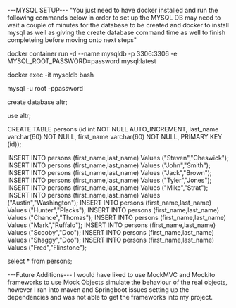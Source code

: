 ---MYSQL SETUP---
"You just need to have docker installed and run the following commands below in order to set up the MYSQL DB
may need to wait a couple of minutes for the database to be created and docker to install mysql 
as well as giving the create database command time as well to finish completeing before moving onto next steps"



docker container run -d --name mysqldb -p 3306:3306 -e MYSQL_ROOT_PASSWORD=password mysql:latest

docker exec -it mysqldb bash

mysql -u root -ppassword

create database altr;

use altr;

CREATE TABLE persons (id int NOT NULL AUTO_INCREMENT, last_name varchar(60) NOT NULL, first_name varchar(60) NOT NULL, PRIMARY KEY (id));

INSERT INTO persons (first_name,last_name) Values ("Steven","Cheswick");
INSERT INTO persons (first_name,last_name) Values ("John","Smith");
INSERT INTO persons (first_name,last_name) Values ("Jack","Brown");
INSERT INTO persons (first_name,last_name) Values ("Tyler","Jones");
INSERT INTO persons (first_name,last_name) Values ("Mike","Strat");
INSERT INTO persons (first_name,last_name) Values ("Austin","Washington");
INSERT INTO persons (first_name,last_name) Values ("Hunter","Placks");
INSERT INTO persons (first_name,last_name) Values ("Chance","Thomas");
INSERT INTO persons (first_name,last_name) Values ("Mark","Ruffalo");
INSERT INTO persons (first_name,last_name) Values ("Scooby","Doo");
INSERT INTO persons (first_name,last_name) Values ("Shaggy","Doo");
INSERT INTO persons (first_name,last_name) Values ("Fred","Flinstone");

select * from persons;

---Future Additions---
I would have liked to use MockMVC and Mockito frameworks to use Mock Objects simulate the behaviour of the real objects,
however I ran into maven and Springboot issues setting up the dependencies and was not able to get the frameworks
into my project.
